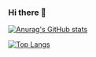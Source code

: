 ### Hi there 👋

[![Anurag's GitHub stats](https://github-readme-stats.vercel.app/api?username=nxlr&count_private=true&show_icons=true&hide=issues,prs&include_all_commits=true&theme=chartreuse-dark)](https://github.com/anuraghazra/github-readme-stats)

[![Top Langs](https://github-readme-stats.vercel.app/api/top-langs/?username=nxlr&layout=compact&theme=chartreuse-dark)](https://github.com/anuraghazra/github-readme-stats)

<!--
**nxlr/nxlr** is a ✨ _special_ ✨ repository because its `README.md` (this file) appears on your GitHub profile.

Here are some ideas to get you started:

- 🔭 I’m currently working on ...
- 🌱 I’m currently learning ...
- 👯 I’m looking to collaborate on ...
- 🤔 I’m looking for help with ...
- 💬 Ask me about ...
- 📫 How to reach me: ...
- 😄 Pronouns: ...
- ⚡ Fun fact: ...
-->
